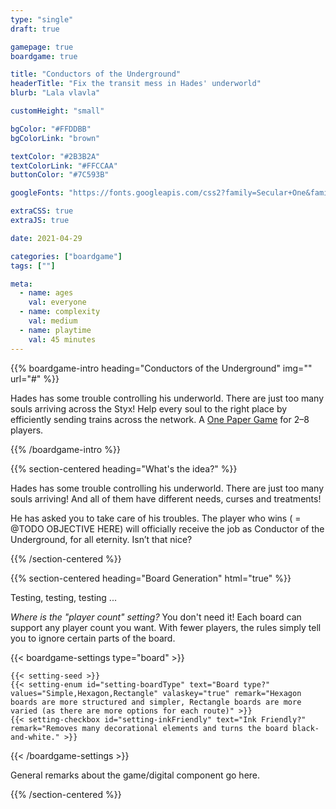 ```yaml
---
type: "single"
draft: true 

gamepage: true
boardgame: true

title: "Conductors of the Underground"
headerTitle: "Fix the transit mess in Hades' underworld"
blurb: "Lala vlavla"

customHeight: "small"

bgColor: "#FFDDBB"
bgColorLink: "brown"

textColor: "#2B3B2A"
textColorLink: "#FFCCAA"
buttonColor: "#7C593B"

googleFonts: "https://fonts.googleapis.com/css2?family=Secular+One&family=Manrope:wght@300;500;800&display=swap"

extraCSS: true
extraJS: true

date: 2021-04-29

categories: ["boardgame"]
tags: [""]

meta: 
  - name: ages
    val: everyone
  - name: complexity
    val: medium
  - name: playtime
    val: 45 minutes
---
```


{{% boardgame-intro heading="Conductors of the Underground" img="" url="#" %}}

Hades has some trouble controlling his underworld. There are just too many souls arriving across the Styx! Help every soul to the right place by efficiently sending trains across the network. A [One Paper Game](boardgames#one_paper_games) for 2&ndash;8 players.

{{% /boardgame-intro %}}

{{% section-centered heading="What's the idea?" %}}
  
Hades has some trouble controlling his underworld. There are just too many souls arriving! And all of them have different needs, curses and treatments!

He has asked you to take care of his troubles. The player who wins ( = @TODO OBJECTIVE HERE) will officially receive the job as Conductor of the Underground, for all eternity. Isn’t that nice?

{{% /section-centered %}}

{{% section-centered heading="Board Generation" html="true" %}}
  
  <p>Testing, testing, testing ... </p>
  <p><em>Where is the "player count" setting?</em> You don't need it! Each board can support any player count you want. With fewer players, the rules simply tell you to ignore certain parts of the board.</p>

  {{< boardgame-settings type="board" >}}

    {{< setting-seed >}}
    {{< setting-enum id="setting-boardType" text="Board type?" values="Simple,Hexagon,Rectangle" valaskey="true" remark="Hexagon boards are more structured and simpler, Rectangle boards are more varied (as there are more options for each route)" >}}
    {{< setting-checkbox id="setting-inkFriendly" text="Ink Friendly?" remark="Removes many decorational elements and turns the board black-and-white." >}}

  {{< /boardgame-settings >}}

  <p>General remarks about the game/digital component go here.</p>

{{% /section-centered %}}